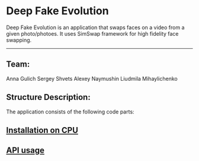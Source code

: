 # Deep Fake Evolution

Deep Fake Evolution is an application that swaps faces on a video from a given photo/photoes. It uses SimSwap framework for high fidelity face swapping.
____________________________________________________________________________________________

## Team:

Anna Gulich
Sergey Shvets
Alexey Naymushin
Liudmila Mihaylichenko

## Structure Description:

The application consists of the following code parts:


## [Installation on CPU](/guides/INSTALLATION.md)
## [API usage](/guides/USAGE.md)

